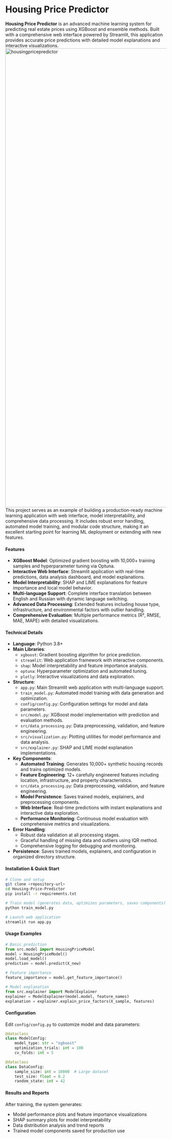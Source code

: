 # Housing Price Predictor
**Housing Price Predictor** is an advanced machine learning system for predicting real estate prices using XGBoost and ensemble methods. Built with a comprehensive web interface powered by Streamlit, this application provides accurate price predictions with detailed model explanations and interactive visualizations. 
<img width="1429" alt="housingpricepredictor" src="https://github.com/user-attachments/assets/a3fec453-b305-4725-b909-b17fa7b4cb49" />
This project serves as an example of building a production-ready machine learning application with web interface, model interpretability, and comprehensive data processing. It includes robust error handling, automated model training, and modular code structure, making it an excellent starting point for learning ML deployment or extending with new features.

#### Features
- **XGBoost Model**: Optimized gradient boosting with 10,000+ training samples and hyperparameter tuning via Optuna.
- **Interactive Web Interface**: Streamlit application with real-time predictions, data analysis dashboard, and model explanations.
- **Model Interpretability**: SHAP and LIME explanations for feature importance and local model behavior.
- **Multi-language Support**: Complete interface translation between English and Russian with dynamic language switching.
- **Advanced Data Processing**: Extended features including house type, infrastructure, and environmental factors with outlier handling.
- **Comprehensive Evaluation**: Multiple performance metrics (R², RMSE, MAE, MAPE) with detailed visualizations.

#### Technical Details
- **Language**: Python 3.8+
- **Main Libraries**:
  - `xgboost`: Gradient boosting algorithm for price prediction.
  - `streamlit`: Web application framework with interactive components.
  - `shap`: Model interpretability and feature importance analysis.
  - `optuna`: Hyperparameter optimization and automated tuning.
  - `plotly`: Interactive visualizations and data exploration.
- **Structure**:
  - `app.py`: Main Streamlit web application with multi-language support.
  - `train_model.py`: Automated model training with data generation and optimization.
  - `config/config.py`: Configuration settings for model and data parameters.
  - `src/model.py`: XGBoost model implementation with prediction and evaluation methods.
  - `src/data_processing.py`: Data preprocessing, validation, and feature engineering.
  - `src/visualization.py`: Plotting utilities for model performance and data analysis.
  - `src/explainer.py`: SHAP and LIME model explanation implementations.
- **Key Components**:
  - **Automated Training**: Generates 10,000+ synthetic housing records and trains optimized models.
  - **Feature Engineering**: 12+ carefully engineered features including location, infrastructure, and property characteristics.
  - `src/data_processing.py`: Data preprocessing, validation, and feature engineering.
  - **Model Persistence**: Saves trained models, explainers, and preprocessing components.
  - **Web Interface**: Real-time predictions with instant explanations and interactive data exploration.
  - **Performance Monitoring**: Continuous model evaluation with comprehensive metrics and visualizations.
- **Error Handling**: 
  - Robust data validation at all processing stages.
  - Graceful handling of missing data and outliers using IQR method.
  - Comprehensive logging for debugging and monitoring.
- **Persistence**: Saves trained models, explainers, and configuration in organized directory structure.

#### Installation & Quick Start
```bash
# Clone and setup
git clone <repository-url>
cd Housing-Price-Predictor
pip install -r requirements.txt

# Train model (generates data, optimizes parameters, saves components)
python train_model.py

# Launch web application
streamlit run app.py
```

#### Usage Examples
```python
# Basic prediction
from src.model import HousingPriceModel
model = HousingPriceModel()
model.load_model()
prediction = model.predict(X_new)

# Feature importance
feature_importance = model.get_feature_importance()

# Model explanation
from src.explainer import ModelExplainer
explainer = ModelExplainer(model.model, feature_names)
explanation = explainer.explain_price_factors(X_sample, features)
```

#### Configuration
Edit `config/config.py` to customize model and data parameters:
```python
@dataclass
class ModelConfig:
    model_type: str = "xgboost"
    optimization_trials: int = 100
    cv_folds: int = 5

@dataclass
class DataConfig:
    sample_size: int = 10000  # Large dataset
    test_size: float = 0.2
    random_state: int = 42
```

#### Results and Reports
After training, the system generates:
- Model performance plots and feature importance visualizations
- SHAP summary plots for model interpretability
- Data distribution analysis and trend reports
- Trained model components saved for production use
